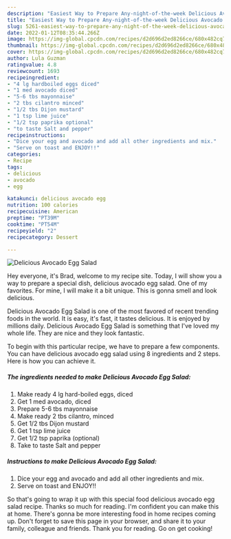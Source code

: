 ```yaml
---
description: "Easiest Way to Prepare Any-night-of-the-week Delicious Avocado Egg Salad"
title: "Easiest Way to Prepare Any-night-of-the-week Delicious Avocado Egg Salad"
slug: 5261-easiest-way-to-prepare-any-night-of-the-week-delicious-avocado-egg-salad
date: 2022-01-12T08:35:44.266Z
image: https://img-global.cpcdn.com/recipes/d2d696d2ed8266ce/680x482cq70/delicious-avocado-egg-salad-recipe-main-photo.jpg
thumbnail: https://img-global.cpcdn.com/recipes/d2d696d2ed8266ce/680x482cq70/delicious-avocado-egg-salad-recipe-main-photo.jpg
cover: https://img-global.cpcdn.com/recipes/d2d696d2ed8266ce/680x482cq70/delicious-avocado-egg-salad-recipe-main-photo.jpg
author: Lula Guzman
ratingvalue: 4.8
reviewcount: 1693
recipeingredient:
- "4 lg hardboiled eggs diced"
- "1 med avocado diced"
- "5-6 tbs mayonnaise"
- "2 tbs cilantro minced"
- "1/2 tbs Dijon mustard"
- "1 tsp lime juice"
- "1/2 tsp paprika optional"
- "to taste Salt and pepper"
recipeinstructions:
- "Dice your egg and avocado and add all other ingredients and mix."
- "Serve on toast and ENJOY!!"
categories:
- Recipe
tags:
- delicious
- avocado
- egg

katakunci: delicious avocado egg 
nutrition: 100 calories
recipecuisine: American
preptime: "PT39M"
cooktime: "PT54M"
recipeyield: "2"
recipecategory: Dessert

---
```



![Delicious Avocado Egg Salad](https://img-global.cpcdn.com/recipes/d2d696d2ed8266ce/680x482cq70/delicious-avocado-egg-salad-recipe-main-photo.jpg)

Hey everyone, it's Brad, welcome to my recipe site. Today, I will show you a way to prepare a special dish, delicious avocado egg salad. One of my favorites. For mine, I will make it a bit unique. This is gonna smell and look delicious.

Delicious Avocado Egg Salad is one of the most favored of recent trending foods in the world. It is easy, it's fast, it tastes delicious. It is enjoyed by millions daily. Delicious Avocado Egg Salad is something that I've loved my whole life. They are nice and they look fantastic.




To begin with this particular recipe, we have to prepare a few components. You can have delicious avocado egg salad using 8 ingredients and 2 steps. Here is how you can achieve it.

<!--inarticleads1-->

##### The ingredients needed to make Delicious Avocado Egg Salad:

1. Make ready 4 lg hard-boiled eggs, diced
1. Get 1 med avocado, diced
1. Prepare 5-6 tbs mayonnaise
1. Make ready 2 tbs cilantro, minced
1. Get 1/2 tbs Dijon mustard
1. Get 1 tsp lime juice
1. Get 1/2 tsp paprika (optional)
1. Take to taste Salt and pepper




<!--inarticleads2-->

##### Instructions to make Delicious Avocado Egg Salad:

1. Dice your egg and avocado and add all other ingredients and mix.
1. Serve on toast and ENJOY!!




So that's going to wrap it up with this special food delicious avocado egg salad recipe. Thanks so much for reading. I'm confident you can make this at home. There's gonna be more interesting food in home recipes coming up. Don't forget to save this page in your browser, and share it to your family, colleague and friends. Thank you for reading. Go on get cooking!
